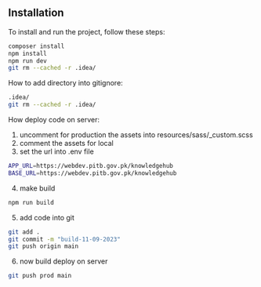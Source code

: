 ## Installation

To install and run the project, follow these steps:

```bash
composer install
npm install
npm run dev
git rm --cached -r .idea/
```

How to add directory into gitignore:

```bash
.idea/
git rm --cached -r .idea/
```

How deploy code on server:
1. uncomment for production the assets into resources/sass/_custom.scss
2. comment the assets for local
3. set the url into .env file
```bash
APP_URL=https://webdev.pitb.gov.pk/knowledgehub
BASE_URL=https://webdev.pitb.gov.pk/knowledgehub
```
4. make build
```bash
npm run build
```
5. add code into git
```bash
git add .
git commit -m "build-11-09-2023"
git push origin main
```
6. now build deploy on server
```bash
git push prod main
```
